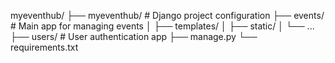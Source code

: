 myeventhub/
├── myeventhub/          # Django project configuration
├── events/              # Main app for managing events
│   ├── templates/
│   ├── static/
│   └── ...
├── users/               # User authentication app
├── manage.py
└── requirements.txt
